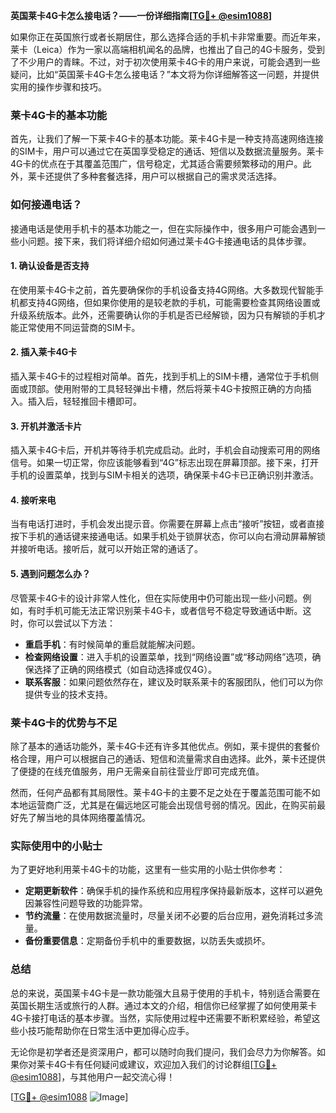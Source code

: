 **英国莱卡4G卡怎么接电话？——一份详细指南[[TG💪+ @esim1088](https://t.me/s/esim1088)]**

如果你正在英国旅行或者长期居住，那么选择合适的手机卡非常重要。而近年来，莱卡（Leica）作为一家以高端相机闻名的品牌，也推出了自己的4G卡服务，受到了不少用户的青睐。不过，对于初次使用莱卡4G卡的用户来说，可能会遇到一些疑问，比如“英国莱卡4G卡怎么接电话？”本文将为你详细解答这一问题，并提供实用的操作步骤和技巧。

### 莱卡4G卡的基本功能

首先，让我们了解一下莱卡4G卡的基本功能。莱卡4G卡是一种支持高速网络连接的SIM卡，用户可以通过它在英国享受稳定的通话、短信以及数据流量服务。莱卡4G卡的优点在于其覆盖范围广，信号稳定，尤其适合需要频繁移动的用户。此外，莱卡还提供了多种套餐选择，用户可以根据自己的需求灵活选择。

### 如何接通电话？

接通电话是使用手机卡的基本功能之一，但在实际操作中，很多用户可能会遇到一些小问题。接下来，我们将详细介绍如何通过莱卡4G卡接通电话的具体步骤。

#### 1. 确认设备是否支持

在使用莱卡4G卡之前，首先要确保你的手机设备支持4G网络。大多数现代智能手机都支持4G网络，但如果你使用的是较老款的手机，可能需要检查其网络设置或升级系统版本。此外，还需要确认你的手机是否已经解锁，因为只有解锁的手机才能正常使用不同运营商的SIM卡。

#### 2. 插入莱卡4G卡

插入莱卡4G卡的过程相对简单。首先，找到手机上的SIM卡槽，通常位于手机侧面或顶部。使用附带的工具轻轻弹出卡槽，然后将莱卡4G卡按照正确的方向插入。插入后，轻轻推回卡槽即可。

#### 3. 开机并激活卡片

插入莱卡4G卡后，开机并等待手机完成启动。此时，手机会自动搜索可用的网络信号。如果一切正常，你应该能够看到“4G”标志出现在屏幕顶部。接下来，打开手机的设置菜单，找到与SIM卡相关的选项，确保莱卡4G卡已正确识别并激活。

#### 4. 接听来电

当有电话打进时，手机会发出提示音。你需要在屏幕上点击“接听”按钮，或者直接按下手机的通话键来接通电话。如果手机处于锁屏状态，你可以向右滑动屏幕解锁并接听电话。接听后，就可以开始正常的通话了。

#### 5. 遇到问题怎么办？

尽管莱卡4G卡的设计非常人性化，但在实际使用中仍可能出现一些小问题。例如，有时手机可能无法正常识别莱卡4G卡，或者信号不稳定导致通话中断。这时，你可以尝试以下方法：

- **重启手机**：有时候简单的重启就能解决问题。
- **检查网络设置**：进入手机的设置菜单，找到“网络设置”或“移动网络”选项，确保选择了正确的网络模式（如自动选择或仅4G）。
- **联系客服**：如果问题依然存在，建议及时联系莱卡的客服团队，他们可以为你提供专业的技术支持。

### 莱卡4G卡的优势与不足

除了基本的通话功能外，莱卡4G卡还有许多其他优点。例如，莱卡提供的套餐价格合理，用户可以根据自己的通话、短信和流量需求自由选择。此外，莱卡还提供了便捷的在线充值服务，用户无需亲自前往营业厅即可完成充值。

然而，任何产品都有其局限性。莱卡4G卡的主要不足之处在于覆盖范围可能不如本地运营商广泛，尤其是在偏远地区可能会出现信号弱的情况。因此，在购买前最好先了解当地的具体网络覆盖情况。

### 实际使用中的小贴士

为了更好地利用莱卡4G卡的功能，这里有一些实用的小贴士供你参考：

- **定期更新软件**：确保手机的操作系统和应用程序保持最新版本，这样可以避免因兼容性问题导致的功能异常。
- **节约流量**：在使用数据流量时，尽量关闭不必要的后台应用，避免消耗过多流量。
- **备份重要信息**：定期备份手机中的重要数据，以防丢失或损坏。

### 总结

总的来说，英国莱卡4G卡是一款功能强大且易于使用的手机卡，特别适合需要在英国长期生活或旅行的人群。通过本文的介绍，相信你已经掌握了如何使用莱卡4G卡接打电话的基本步骤。当然，实际使用过程中还需要不断积累经验，希望这些小技巧能帮助你在日常生活中更加得心应手。

无论你是初学者还是资深用户，都可以随时向我们提问，我们会尽力为你解答。如果你对莱卡4G卡有任何疑问或建议，欢迎加入我们的讨论群组[[TG💪+ @esim1088](https://t.me/s/esim1088)]，与其他用户一起交流心得！

[[TG💪+ @esim1088](https://t.me/s/esim1088) ![Image](https://i.postimg.cc/4NQfJmqS/Snipaste-2025-05-13-00-14-12.png)]
